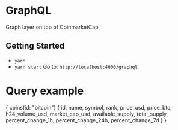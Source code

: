 # GraphQL
Graph layer on top of CoinmarketCap

## Getting Started
- `yarn`
- `yarn start`
Go to: `http://localhost:4000/graphql`

# Query example
{
  coins(id: "bitcoin") {
    id,
    name,
    symbol,
    rank,
    price_usd,
    price_btc,
    h24_volume_usd,
    market_cap_usd,
    available_supply,
    total_supply,
    percent_change_1h,
    percent_change_24h,
    percent_change_7d
  }
}